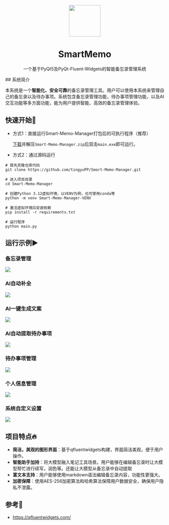 <p align="center">
  <img src="resource/images/logo.ico" width="100" height="100" style="vertical-align: middle;" />
</p>
<h1 align="center">SmartMemo</h1>

<p align="center">
一个基于PyQt5及PyQt-Fluent-Widgets的智能备忘录管理系统
</p>
## 系统简介

本系统是一个**智能化、安全可靠**的备忘录管理工具。用户可以使用本系统来管理自己的备忘录以及待办事项。系统包含备忘录管理功能，待办事项管理功能，以及AI交互功能等多方面功能，能为用户提供智能、高效的备忘录管理体验。

## 快速开始🚀

+ 方式1：直接运行Smart-Memo-Manager打包后的可执行程序（推荐） 

  [下载](https://github.com/tingyuPP/Smart-Memo-Manager/releases/tag/release)并解压`Smart-Memo-Manager.zip`后双击`main.exe`即可运行。

+ 方式2：通过源码运行
```shell
# 首先克隆仓库代码
git clone https://github.com/tingyuPP/Smart-Memo-Manager.git

# 进入项目目录
cd Smart-Memo-Manager

# 创建Python 3.12虚拟环境，以VENV为例，也可使用conda等
python -m venv Smart-Memo-Manager-VENV

# 激活虚拟环境后安装依赖
pip install -r requirements.txt		

# 运行程序
python main.py
```

## 运行示例▶️

### 备忘录管理

![](resource\examples\memo.gif)

### AI自动补全

![](resource\examples\completion.gif)

### AI一键生成文案

![](resource\examples\generate.gif)

### AI自动提取待办事项

![](resource\examples\todo_extractor.gif)

### 待办事项管理

![](resource\examples\todo.gif)

### 个人信息管理

![](resource\examples\personal.gif)

### 系统自定义设置

![](resource\examples\setting.gif)

## 项目特点🔥

- **简洁，美观的图形界面**：基于qfluentwidgets构建，界面简洁美观，便于用户操作。
- **智能助手加持**：将大模型融入笔记工具场景。用户能够在编辑备忘录时让大模型帮忙进行续写，润色等。还能让大模型从备忘录中自动提取
- **富文本支持**：用户能够使用markdown语法编辑备忘录内容，功能性更强大。
- **加密保障**：使用AES-256加密算法和哈希算法保障用户数据安全，确保用户隐私不泄露。

## 参考👀

- https://qfluentwidgets.com/
